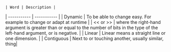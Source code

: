 	| Word | Description |
| ----------- | ----------- |
| Dynamic | To be able to change easy. For example to change or adapt at runtime |
| << or >> | where the right-hand argument is greater than or equal to the number of bits in the type of the left-hand argument, or is negative.  |
| Linear | Linear means a straight line or one dimension. |
| Contiguous | Next to or touching another, usually similar, thing|

